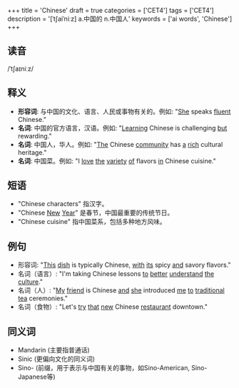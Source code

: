 +++
title = 'Chinese'
draft = true
categories = ['CET4']
tags = ['CET4']
description = '[ˈt∫aiˈniːz] a.中国的 n.中国人'
keywords = ['ai words', 'Chinese']
+++

## 读音
/ˈtʃaɪniːz/

## 释义
- **形容词**: 与中国的文化、语言、人民或事物有关的。例如: "[She](/post/she/) speaks [fluent](/post/fluent/) Chinese."
- **名词**: 中国的官方语言，汉语。例如: "[Learning](/post/learning/) Chinese is challenging [but](/post/but/) rewarding."
- **名词**: 中国人，华人。例如: "[The](/post/the/) Chinese [community](/post/community/) has [a](/post/a/) [rich](/post/rich/) cultural heritage."
- **名词**: 中国菜。例如: "I [love](/post/love/) [the](/post/the/) [variety](/post/variety/) [of](/post/of/) flavors [in](/post/in/) Chinese cuisine."

## 短语
- "Chinese characters" 指汉字。
- "Chinese [New](/post/new/) [Year](/post/year/)" 是春节，中国最重要的传统节日。
- "Chinese cuisine" 指中国菜系，包括多种地方风味。

## 例句
- 形容词: "[This](/post/this/) [dish](/post/dish/) is typically Chinese, [with](/post/with/) [its](/post/its/) spicy [and](/post/and/) savory flavors."
- 名词（语言）: "I'm taking Chinese lessons [to](/post/to/) [better](/post/better/) [understand](/post/understand/) [the](/post/the/) [culture](/post/culture/)."
- 名词（人）: "[My](/post/my/) [friend](/post/friend/) is Chinese [and](/post/and/) [she](/post/she/) introduced [me](/post/me/) [to](/post/to/) [traditional](/post/traditional/) [tea](/post/tea/) ceremonies."
- 名词（食物）: "Let's [try](/post/try/) [that](/post/that/) [new](/post/new/) Chinese [restaurant](/post/restaurant/) downtown."

## 同义词
- Mandarin (主要指普通话)
- Sinic (更偏向文化的同义词)
- Sino- (前缀，用于表示与中国有关的事物，如Sino-American, Sino-Japanese等)
